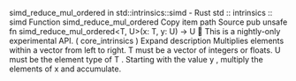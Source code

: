 simd_reduce_mul_ordered in std::intrinsics::simd - Rust
std
::
intrinsics
::
simd
Function
simd_reduce_mul_ordered
Copy item path
Source
pub unsafe fn simd_reduce_mul_ordered<T, U>(x: T, y: U) -> U
🔬
This is a nightly-only experimental API. (
core_intrinsics
)
Expand description
Multiplies elements within a vector from left to right.
T
must be a vector of integers or floats.
U
must be the element type of
T
.
Starting with the value
y
, multiply the elements of
x
and accumulate.